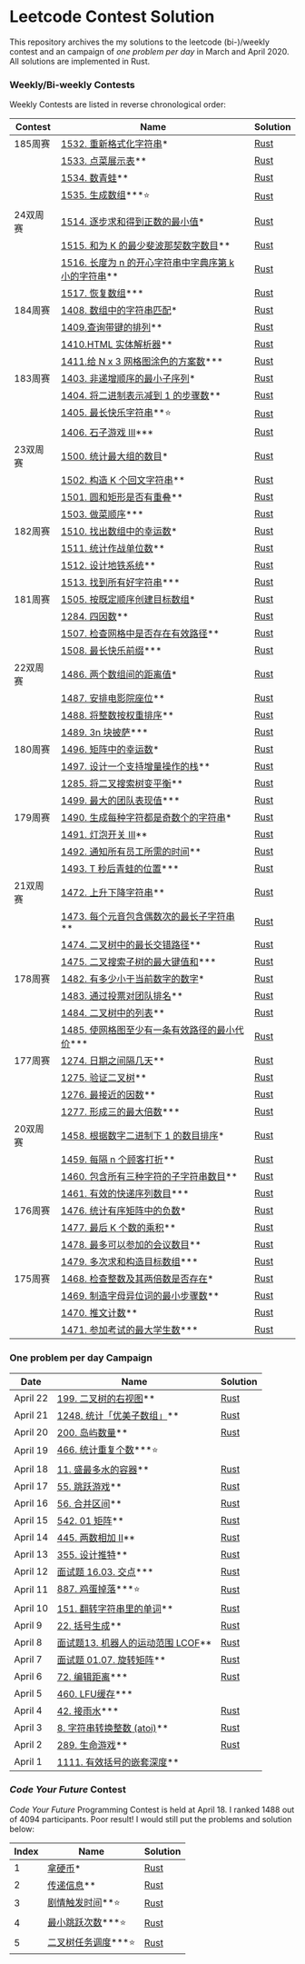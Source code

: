 # Leetcode Contest Solution

This repository archives the my solutions to the leetcode (bi-)/weekly contest and an campaign of *one problem per day* in March and April 2020. All solutions are implemented in Rust.

### Weekly/Bi-weekly Contests

Weekly Contests are listed in reverse chronological order:

| Contest  | Name                                                         | Solution                                                     |
| -------- | ------------------------------------------------------------ | ------------------------------------------------------------ |
| 185周赛  | [1532. 重新格式化字符串](https://leetcode-cn.com/problems/reformat-the-string/)* | [Rust](https://github.com/ultracold273/leetcode-rs/blob/master/src/contest_185/pr1.rs) |
|          | [1533. 点菜展示表](https://leetcode-cn.com/problems/display-table-of-food-orders-in-a-restaurant/)** | [Rust](https://github.com/ultracold273/leetcode-rs/blob/master/src/contest_185/pr2.rs) |
|          | [1534. 数青蛙](https://leetcode-cn.com/problems/minimum-number-of-frogs-croaking/)** | [Rust](https://github.com/ultracold273/leetcode-rs/blob/master/src/contest_185/pr3.rs) |
|          | [1535. 生成数组](https://leetcode-cn.com/problems/build-array-where-you-can-find-the-maximum-exactly-k-comparisons/)***⭐️ | [Rust](https://github.com/ultracold273/leetcode-rs/blob/master/src/contest_185/pr4.rs) |
| 24双周赛 | [1514. 逐步求和得到正数的最小值](https://leetcode-cn.com/problems/minimum-value-to-get-positive-step-by-step-sum/)* | [Rust](https://github.com/ultracold273/leetcode-rs/blob/master/src/biweekly_24/pr1.rs) |
|          | [1515. 和为 K 的最少斐波那契数字数目](https://leetcode-cn.com/problems/find-the-minimum-number-of-fibonacci-numbers-whose-sum-is-k/)** | [Rust](https://github.com/ultracold273/leetcode-rs/blob/master/src/biweekly_24/pr2.rs) |
|          | [1516. 长度为 n 的开心字符串中字典序第 k 小的字符串](https://leetcode-cn.com/problems/the-k-th-lexicographical-string-of-all-happy-strings-of-length-n/)** | [Rust](https://github.com/ultracold273/leetcode-rs/blob/master/src/biweekly_24/pr3.rs) |
|          | [1517. 恢复数组](https://leetcode-cn.com/problems/restore-the-array/)*** | [Rust](https://github.com/ultracold273/leetcode-rs/blob/master/src/biweekly_24/pr4.rs) |
| 184周赛  | [1408. 数组中的字符串匹配](https://leetcode-cn.com/problems/string-matching-in-an-array/)* | [Rust](https://github.com/ultracold273/leetcode-rs/blob/master/src/contest_184/pr1.rs) |
|          | [1409.查询带键的排列](https://leetcode-cn.com/problems/queries-on-a-permutation-with-key/)** | [Rust](https://github.com/ultracold273/leetcode-rs/blob/master/src/contest_184/pr2.rs) |
|          | [1410.HTML 实体解析器](https://leetcode-cn.com/problems/html-entity-parser/)** | [Rust](https://github.com/ultracold273/leetcode-rs/blob/master/src/contest_184/pr3.rs) |
|          | [1411.给 N x 3 网格图涂色的方案数](https://leetcode-cn.com/problems/number-of-ways-to-paint-n-x-3-grid/)*** | [Rust](https://github.com/ultracold273/leetcode-rs/blob/master/src/contest_184/pr4.rs) |
| 183周赛  | [1403. 非递增顺序的最小子序列](https://leetcode-cn.com/problems/minimum-subsequence-in-non-increasing-order/)* | [Rust](https://github.com/ultracold273/leetcode-rs/blob/master/src/contest_183/pr1.rs) |
|          | [1404. 将二进制表示减到 1 的步骤数](https://leetcode-cn.com/problems/number-of-steps-to-reduce-a-number-in-binary-representation-to-one/)** | [Rust](https://github.com/ultracold273/leetcode-rs/blob/master/src/contest_183/pr2.rs) |
|          | [1405. 最长快乐字符串](https://leetcode-cn.com/problems/longest-happy-string/)**⭐️ | [Rust](https://github.com/ultracold273/leetcode-rs/blob/master/src/contest_183/pr3.rs) |
|          | [1406. 石子游戏 III](https://leetcode-cn.com/problems/stone-game-iii/)*** | [Rust](https://github.com/ultracold273/leetcode-rs/blob/master/src/contest_183/pr4.rs) |
| 23双周赛 | [1500. 统计最大组的数目](https://leetcode-cn.com/problems/count-largest-group/)* | [Rust](https://github.com/ultracold273/leetcode-rs/blob/master/src/biweekly_23/pr1.rs) |
|          | [1502. 构造 K 个回文字符串](https://leetcode-cn.com/problems/construct-k-palindrome-strings/)** | [Rust](https://github.com/ultracold273/leetcode-rs/blob/master/src/biweekly_23/pr2.rs) |
|          | [1501. 圆和矩形是否有重叠](https://leetcode-cn.com/problems/circle-and-rectangle-overlapping/)** | [Rust](https://github.com/ultracold273/leetcode-rs/blob/master/src/biweekly_23/pr3.rs) |
|          | [1503. 做菜顺序](https://leetcode-cn.com/problems/reducing-dishes/)*** | [Rust](https://github.com/ultracold273/leetcode-rs/blob/master/src/biweekly_23/pr4.rs) |
| 182周赛  | [1510. 找出数组中的幸运数](https://leetcode-cn.com/problems/find-lucky-integer-in-an-array/)* | [Rust](https://github.com/ultracold273/leetcode-rs/blob/master/src/contest_182/pr1.rs) |
|          | [1511. 统计作战单位数](https://leetcode-cn.com/problems/count-number-of-teams/)** | [Rust](https://github.com/ultracold273/leetcode-rs/blob/master/src/contest_182/pr2.rs) |
|          | [1512. 设计地铁系统](https://leetcode-cn.com/problems/design-underground-system/)** | [Rust](https://github.com/ultracold273/leetcode-rs/blob/master/src/contest_182/pr3.rs) |
|          | [1513. 找到所有好字符串](https://leetcode-cn.com/problems/find-all-good-strings/)*** | [Rust](https://github.com/ultracold273/leetcode-rs/blob/master/src/contest_182/pr4.rs) |
| 181周赛  | [1505. 按既定顺序创建目标数组](https://leetcode-cn.com/problems/create-target-array-in-the-given-order/)* | [Rust](https://github.com/ultracold273/leetcode-rs/blob/master/src/contest_181/pr1.rs) |
|          | [1284. 四因数](https://leetcode-cn.com/problems/four-divisors/)** | [Rust](https://github.com/ultracold273/leetcode-rs/blob/master/src/contest_181/pr2.rs) |
|          | [1507. 检查网格中是否存在有效路径](https://leetcode-cn.com/problems/check-if-there-is-a-valid-path-in-a-grid/)** | [Rust](https://github.com/ultracold273/leetcode-rs/blob/master/src/contest_181/pr3.rs) |
|          | [1508. 最长快乐前缀](https://leetcode-cn.com/problems/longest-happy-prefix/)*** | [Rust](https://github.com/ultracold273/leetcode-rs/blob/master/src/contest_181/pr4.rs) |
| 22双周赛 | [1486. 两个数组间的距离值](https://leetcode-cn.com/problems/find-the-distance-value-between-two-arrays/)* | [Rust](https://github.com/ultracold273/leetcode-rs/blob/master/src/biweekly_22/pr1.rs) |
|          | [1487. 安排电影院座位](https://leetcode-cn.com/problems/cinema-seat-allocation/)** | [Rust](https://github.com/ultracold273/leetcode-rs/blob/master/src/biweekly_22/pr2.rs) |
|          | [1488. 将整数按权重排序](https://leetcode-cn.com/problems/sort-integers-by-the-power-value/)** | [Rust](https://github.com/ultracold273/leetcode-rs/blob/master/src/biweekly_22/pr3.rs) |
|          | [1489. 3n 块披萨](https://leetcode-cn.com/problems/pizza-with-3n-slices/)*** | [Rust](https://github.com/ultracold273/leetcode-rs/blob/master/src/biweekly_22/pr4.rs) |
| 180周赛  | [1496. 矩阵中的幸运数](https://leetcode-cn.com/problems/lucky-numbers-in-a-matrix/)* | [Rust](https://github.com/ultracold273/leetcode-rs/blob/master/src/contest_180/pr1.rs) |
|          | [1497. 设计一个支持增量操作的栈](https://leetcode-cn.com/problems/design-a-stack-with-increment-operation/)** | [Rust](https://github.com/ultracold273/leetcode-rs/blob/master/src/contest_180/pr2.rs) |
|          | [1285. 将二叉搜索树变平衡](https://leetcode-cn.com/problems/balance-a-binary-search-tree/)** | [Rust](https://github.com/ultracold273/leetcode-rs/blob/master/src/contest_180/pr3.rs) |
|          | [1499. 最大的团队表现值](https://leetcode-cn.com/problems/maximum-performance-of-a-team/)*** | [Rust](https://github.com/ultracold273/leetcode-rs/blob/master/src/contest_180/pr4.rs) |
| 179周赛  | [1490. 生成每种字符都是奇数个的字符串](https://leetcode-cn.com/problems/generate-a-string-with-characters-that-have-odd-counts/)* | [Rust](https://github.com/ultracold273/leetcode-rs/blob/master/src/contest_179/pr1.rs) |
|          | [1491. 灯泡开关 III](https://leetcode-cn.com/problems/bulb-switcher-iii/)** | [Rust](https://github.com/ultracold273/leetcode-rs/blob/master/src/contest_179/pr2.rs) |
|          | [1492. 通知所有员工所需的时间](https://leetcode-cn.com/problems/time-needed-to-inform-all-employees/)** | [Rust](https://github.com/ultracold273/leetcode-rs/blob/master/src/contest_179/pr3.rs) |
|          | [1493. T 秒后青蛙的位置](https://leetcode-cn.com/problems/frog-position-after-t-seconds/)*** | [Rust](https://github.com/ultracold273/leetcode-rs/blob/master/src/contest_179/pr4.rs) |
| 21双周赛 | [1472. 上升下降字符串](https://leetcode-cn.com/problems/increasing-decreasing-string/)** | [Rust](https://github.com/ultracold273/leetcode-rs/blob/master/src/biweekly_21/pr1.rs) |
|          | [1473. 每个元音包含偶数次的最长子字符串](https://leetcode-cn.com/problems/find-the-longest-substring-containing-vowels-in-even-counts/)** | [Rust](https://github.com/ultracold273/leetcode-rs/blob/master/src/biweekly_21/pr2.rs) |
|          | [1474. 二叉树中的最长交错路径](https://leetcode-cn.com/problems/longest-zigzag-path-in-a-binary-tree/)** | [Rust](https://github.com/ultracold273/leetcode-rs/blob/master/src/biweekly_21/pr3.rs) |
|          | [1475. 二叉搜索子树的最大键值和](https://leetcode-cn.com/problems/maximum-sum-bst-in-binary-tree/)*** | [Rust](https://github.com/ultracold273/leetcode-rs/blob/master/src/biweekly_21/pr4.rs) |
| 178周赛  | [1482. 有多少小于当前数字的数字](https://leetcode-cn.com/problems/how-many-numbers-are-smaller-than-the-current-number/)* | [Rust](https://github.com/ultracold273/leetcode-rs/blob/master/src/contest_178/pr1.rs) |
|          | [1483. 通过投票对团队排名](https://leetcode-cn.com/problems/rank-teams-by-votes/)** | [Rust](https://github.com/ultracold273/leetcode-rs/blob/master/src/contest_178/pr2.rs) |
|          | [1484. 二叉树中的列表](https://leetcode-cn.com/problems/linked-list-in-binary-tree/)** | [Rust](https://github.com/ultracold273/leetcode-rs/blob/master/src/contest_178/pr3.rs) |
|          | [1485. 使网格图至少有一条有效路径的最小代价](https://leetcode-cn.com/problems/minimum-cost-to-make-at-least-one-valid-path-in-a-grid/)*** | [Rust](https://github.com/ultracold273/leetcode-rs/blob/master/src/contest_178/pr4.rs) |
| 177周赛  | [1274. 日期之间隔几天](https://leetcode-cn.com/problems/number-of-days-between-two-dates/)** | [Rust](https://github.com/ultracold273/leetcode-rs/blob/master/src/contest_177/pr1.rs) |
|          | [1275. 验证二叉树](https://leetcode-cn.com/problems/validate-binary-tree-nodes/)** | [Rust](https://github.com/ultracold273/leetcode-rs/blob/master/src/contest_177/pr2.rs) |
|          | [1276. 最接近的因数](https://leetcode-cn.com/problems/closest-divisors/)** | [Rust](https://github.com/ultracold273/leetcode-rs/blob/master/src/contest_177/pr3.rs) |
|          | [1277. 形成三的最大倍数](https://leetcode-cn.com/problems/largest-multiple-of-three/)*** | [Rust](https://github.com/ultracold273/leetcode-rs/blob/master/src/contest_177/pr4.rs) |
| 20双周赛 | [1458. 根据数字二进制下 1 的数目排序](https://leetcode-cn.com/problems/sort-integers-by-the-number-of-1-bits/)* | [Rust](https://github.com/ultracold273/leetcode-rs/blob/master/src/biweekly_20/pr1.rs) |
|          | [1459. 每隔 n 个顾客打折](https://leetcode-cn.com/problems/apply-discount-every-n-orders/)** | [Rust](https://github.com/ultracold273/leetcode-rs/blob/master/src/biweekly_20/pr2.rs) |
|          | [1460. 包含所有三种字符的子字符串数目](https://leetcode-cn.com/problems/number-of-substrings-containing-all-three-characters/)** | [Rust](https://github.com/ultracold273/leetcode-rs/blob/master/src/biweekly_20/pr3.rs) |
|          | [1461. 有效的快递序列数目](https://leetcode-cn.com/problems/count-all-valid-pickup-and-delivery-options/)*** | [Rust](https://github.com/ultracold273/leetcode-rs/blob/master/src/biweekly_20/pr4.rs) |
| 176周赛  | [1476. 统计有序矩阵中的负数](https://leetcode-cn.com/problems/count-negative-numbers-in-a-sorted-matrix/)* | [Rust](https://github.com/ultracold273/leetcode-rs/blob/master/src/contest_176/pr1.rs) |
|          | [1477. 最后 K 个数的乘积](https://leetcode-cn.com/problems/product-of-the-last-k-numbers/)** | [Rust](https://github.com/ultracold273/leetcode-rs/blob/master/src/contest_176/pr2.rs) |
|          | [1478. 最多可以参加的会议数目](https://leetcode-cn.com/problems/maximum-number-of-events-that-can-be-attended/)** | [Rust](https://github.com/ultracold273/leetcode-rs/blob/master/src/contest_176/pr3.rs) |
|          | [1479. 多次求和构造目标数组](https://leetcode-cn.com/problems/construct-target-array-with-multiple-sums/)*** | [Rust](https://github.com/ultracold273/leetcode-rs/blob/master/src/contest_176/pr4.rs) |
| 175周赛  | [1468. 检查整数及其两倍数是否存在](https://leetcode-cn.com/problems/check-if-n-and-its-double-exist/)* | [Rust](https://github.com/ultracold273/leetcode-rs/blob/master/src/contest_175/pr1.rs) |
|          | [1469. 制造字母异位词的最小步骤数](https://leetcode-cn.com/problems/minimum-number-of-steps-to-make-two-strings-anagram/)** | [Rust](https://github.com/ultracold273/leetcode-rs/blob/master/src/contest_175/pr2.rs) |
|          | [1470. 推文计数](https://leetcode-cn.com/problems/tweet-counts-per-frequency/)** | [Rust](https://github.com/ultracold273/leetcode-rs/blob/master/src/contest_175/pr3.rs) |
|          | [1471. 参加考试的最大学生数](https://leetcode-cn.com/problems/maximum-students-taking-exam/)*** | [Rust](https://github.com/ultracold273/leetcode-rs/blob/master/src/contest_175/pr4.rs) |


### One problem per day Campaign

| Date     | Name                                                         | Solution                                                     |
| -------- | ------------------------------------------------------------ | ------------------------------------------------------------ |
| April 22 | [199. 二叉树的右视图](https://leetcode-cn.com/problems/binary-tree-right-side-view)** | [Rust](https://github.com/ultracold273/leetcode-rs/blob/master/src/everyday/apr_22.rs) |
| April 21 | [1248. 统计「优美子数组」](https://leetcode-cn.com/problems/count-number-of-nice-subarrays/)** | [Rust](https://github.com/ultracold273/leetcode-rs/blob/master/src/everyday/apr_21.rs) |
| April 20 | [200. 岛屿数量](https://leetcode-cn.com/problems/number-of-islands)** | [Rust](https://github.com/ultracold273/leetcode-rs/blob/master/src/everyday/apr_20.rs) |
| April 19 | [466. 统计重复个数](https://leetcode-cn.com/problems/count-the-repetitions/)***⭐️ |                                                              |
| April 18 | [11. 盛最多水的容器](https://leetcode-cn.com/problems/container-with-most-water/)** | [Rust](https://github.com/ultracold273/leetcode-rs/blob/master/src/everyday/apr_18.rs) |
| April 17 | [55. 跳跃游戏](https://leetcode-cn.com/problems/jump-game/)** | [Rust](https://github.com/ultracold273/leetcode-rs/blob/master/src/everyday/apr_17.rs) |
| April 16 | [56. 合并区间](https://leetcode-cn.com/problems/merge-intervals)** | [Rust](https://github.com/ultracold273/leetcode-rs/blob/master/src/everyday/apr_16.rs) |
| April 15 | [542. 01 矩阵](https://leetcode-cn.com/problems/01-matrix)** | [Rust](https://github.com/ultracold273/leetcode-rs/blob/master/src/everyday/apr_15.rs) |
| April 14 | [445. 两数相加 II](https://leetcode-cn.com/problems/add-two-numbers-ii)** | [Rust](https://github.com/ultracold273/leetcode-rs/blob/master/src/everyday/apr_14.rs) |
| April 13 | [355. 设计推特](https://leetcode-cn.com/problems/design-twitter)** | [Rust](https://github.com/ultracold273/leetcode-rs/blob/master/src/everyday/apr_13.rs) |
| April 12 | [面试题 16.03. 交点](https://leetcode-cn.com/problems/intersection-lcci/)*** | [Rust](https://github.com/ultracold273/leetcode-rs/blob/master/src/everyday/apr_12.rs) |
| April 11 | [887. 鸡蛋掉落](https://leetcode-cn.com/problems/super-egg-drop)***⭐️ | [Rust](https://github.com/ultracold273/leetcode-rs/blob/master/src/everyday/apr_11.rs) |
| April 10 | [151. 翻转字符串里的单词](https://leetcode-cn.com/problems/reverse-words-in-a-string)** | [Rust](https://github.com/ultracold273/leetcode-rs/blob/master/src/everyday/apr_10.rs) |
| April 9  | [22. 括号生成](https://leetcode-cn.com/problems/generate-parentheses)** | [Rust](https://github.com/ultracold273/leetcode-rs/blob/master/src/everyday/apr_9.rs) |
| April 8  | [面试题13. 机器人的运动范围  LCOF](https://leetcode-cn.com/problems/ji-qi-ren-de-yun-dong-fan-wei-lcof/)** | [Rust](https://github.com/ultracold273/leetcode-rs/blob/master/src/everyday/apr_8.rs) |
| April 7  | [面试题 01.07. 旋转矩阵](https://leetcode-cn.com/problems/rotate-matrix-lcci/)** | [Rust](https://github.com/ultracold273/leetcode-rs/blob/master/src/everyday/apr_7.rs) |
| April 6  | [72. 编辑距离](https://leetcode-cn.com/problems/edit-distance)*** | [Rust](https://github.com/ultracold273/leetcode-rs/blob/master/src/everyday/apr_6.rs) |
| April 5  | [460. LFU缓存](https://leetcode-cn.com/problems/lfu-cache)*** |                                                              |
| April 4  | [42. 接雨水](https://leetcode-cn.com/problems/trapping-rain-water)*** | [Rust](https://github.com/ultracold273/leetcode-rs/blob/master/src/everyday/apr_4.rs) |
| April 3  | [8. 字符串转换整数 (atoi)](https://leetcode-cn.com/problems/string-to-integer-atoi)** | [Rust](https://github.com/ultracold273/leetcode-rs/blob/master/src/everyday/apr_3.rs) |
| April 2  | [289. 生命游戏](https://leetcode-cn.com/problems/game-of-life)** | [Rust](https://github.com/ultracold273/leetcode-rs/blob/master/src/everyday/apr_2.rs) |
| April 1  | [1111. 有效括号的嵌套深度](https://leetcode-cn.com/problems/maximum-nesting-depth-of-two-valid-parentheses-strings)** |                                                              |

### *Code Your Future* Contest

*Code Your Future* Programming Contest is held at April 18. I ranked 1488 out of 4094 participants. Poor result! I would still put the problems and solution below:

| Index | Name                                                         | Solution                                                     |
| ----- | ------------------------------------------------------------ | ------------------------------------------------------------ |
| 1     | [拿硬币](https://leetcode-cn.com/problems/na-ying-bi)*       | [Rust](https://github.com/ultracold273/leetcode-rs/blob/master/src/code_contest/pr1.rs) |
| 2     | [传递信息](https://leetcode-cn.com/problems/chuan-di-xin-xi)** | [Rust](https://github.com/ultracold273/leetcode-rs/blob/master/src/code_contest/pr2.rs) |
| 3     | [剧情触发时间](https://leetcode-cn.com/problems/ju-qing-hong-fa-shi-jian)**⭐️ | [Rust](https://github.com/ultracold273/leetcode-rs/blob/master/src/code_contest/pr3.rs) |
| 4     | [最小跳跃次数](https://leetcode-cn.com/problems/zui-xiao-tiao-yue-ci-shu)***⭐️ | [Rust](https://github.com/ultracold273/leetcode-rs/blob/master/src/code_contest/pr4.rs) |
| 5     | [二叉树任务调度](https://leetcode-cn.com/problems/er-cha-shu-ren-wu-diao-du)***⭐️ | [Rust](https://github.com/ultracold273/leetcode-rs/blob/master/src/code_contest/pr5.rs) |


